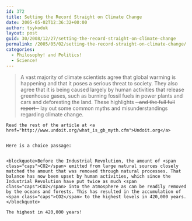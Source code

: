 ```yaml
---
id: 372
title: Setting the Record Straight on Climate Change
date: 2005-05-02T12:36:32+00:00
author: tsykoduk
layout: post
guid: 30/2008/12/27/setting-the-record-straight-on-climate-change
permalink: /2005/05/02/setting-the-record-straight-on-climate-change/
categories:
  - Philosophy! and Politics!
  - Science!
---
```

<blockquote>A vast majority of climate scientists agree that global warming is happening and that it poses a serious threat to society. They also agree that it is being caused largely by human activities that release greenhouse gases, such as burning fossil fuels in power plants and cars and deforesting the land. These highlights <del>- and the full full report -</del> lay out some common myths and misunderstandings regarding climate change.</blockquote>

	Read the rest of the article at <a href="http://www.undoit.org/what_is_gb_myth.cfm">Undoit.org</a>


	Here is a choice passage:


	<blockquote>Before the Industrial Revolution, the amount of <span class="caps">CO2</span> emitted from large natural sources closely matched the amount that was removed through natural processes. That balance has now been upset by human activities, which since the Industrial Revolution have put twice as much <span class="caps">CO2</span> into the atmosphere as can be readily removed by the oceans and forests. This has resulted in the accumulation of <span class="caps">CO2</span> to the highest levels in 420,000 years.</blockquote>

	The highest in 420,000 years!